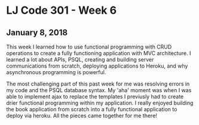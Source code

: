 # LJ Code 301 - Week 6

## January 8, 2018

This week I learned how to use functional programming with CRUD operations to create a fully functioning application with MVC architecture. I learned a lot about APIs, PSQL, creating and building server communications from scratch, deploying applications to Heroku, and why asynchronous programming is powerful.

The most challenging part of this past week for me was resolving errors in my code and the PSQL database syntax. My 'aha' moment was when I was able to implement ajax to replace the templates I previusly had to create drier functional programming within my application. I really enjoyed building the book application from scratch into a fully functional application to deploy via heroku. All the pieces came together for me there!